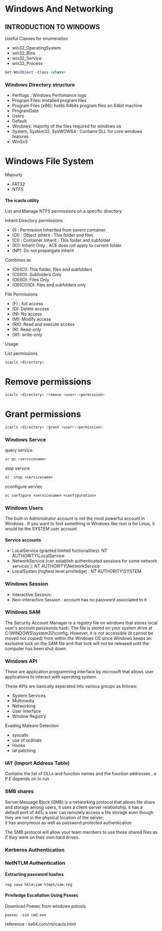 # Windows And Networking 

## INTRODUCTION TO WINDOWS


Useful Classes for enumeration 

- win32_OperatingSystem 
- win32_Bios
- win32_Service
- win32_Process

```powershell
Get-WmiObject -Class <class> 
```


### Windows Directory structure

- Perflogs : Windows Perfomance logs
- Program Files: Installed program files 
- Program Files (x86): holds 64bits program files on 64bit machine
- ProgramData
- Users 
- Default
- Windows: majority of the files required for windows os
- System, System32, SysWOW64 : Contains DLL for core windows features
- WinSxS


# Windows File System

Majourly 

- FAT32
- NTFS


#### The icacls utility

List and Manage NTFS permissions on a specific directory 

Inherit Directory permissions
- (I) : Permission Inherited from parent container
- (OI) : Object inherit : This folder and files
- (CI) : Container Inherit : This folder and subfolder
- (IO): Inherit Only : ACE does not apply to current folder
- (NP): Do not propergate inherit

Combines as

- (OI)(CI): This folder, files and subfolders
- (CI)(IO): Subfolders Only
- (OI)(IO): Files Only
- (OI)(CI)(IO): files and subfolders only

File Permissions

- (F) : full access
- (D): Delete access
- (N): No access
- (M): Modify access
- (RX): Read and execute access
- (R): Read-only
- (W): write-only


Usage: 

List permissions 

```powershell
icacls <directory>
```
# Remove permissions
```powershell
icacls <directory> /remove <user>:<permission>
```

# Grant permissions
```powershell
icacls <directory> /grant <user>:<permission>
```

### Windows Servce

query service
```powershell
sc qc <servicename>
```
stop service
```cmd
sc  stop <servicename>
```
cconfigure serviec

```cmd
sc configure <servicename> <configuration>
```


### Windows Users
The  built-in Administrator account is not the most powerful account in Windows . If you want to find something in Windows like root is for Linux, it would be the SYSTEM user account

#### Service accounts 

- LocalService (granted limited fuctionalities): NT AUTHORITY\LocalService
- NetworkService (can establish authenticated sessions for some network services ): NT AUTHORITY\NetworkService
- LocalSysten (highest level priviledge) : NT AUTHORITY\SYSTEM



### Windows Session

- Interactive Session: 
- Non-interactive Session : account has no password associated to it 

### Windows SAM
The Security Account Manager is a registry file on windows  that stores local user's account passwords hash. The file is stored on your system drive at C:\WINDOWS\system32\config. However, it is not accessible (it cannot be moved nor copied) from within the Windows OS since Windows keeps an exclusive lock on the SAM file and that lock will not be released until the computer has been shut down.


### Windows API

These are application programming interface by microsoft that allows user applications to interact with operating system.

These APIs are basically seperated into various groups as follows:

- System Services
- Multimedia
- Networking
- User Interface
- Window Registry


Evading Maleare Detection

- syscalls 
- use of ordinals
- Hooks
- iat patching

### IAT (Import Address Table)

Contains the list of DLLs and function names and the function addresses , a P.E depends on to run

### SMB shares 

Server Message Block (SMB) is a networking protocol that allows file share and storage among users, it uses a client-server relationship. it has a default port of 445; a user can remotely access a file storage even though they are not in the physical location of the server;\
it has anonymous as well as password protected authentication

The SMB protocol will allow your team members to use these shared files as if they were on their own hard drives. 

### Kerberos Authentication


### NetNTLM Authentication



#### Extracting password hashes

```
reg save hklm\sam %tmp%/sam.reg
```


#### Priviledge Escallation Using Psexec 

Download Psexec from windows pstools

```
psexec -sid cmd.exe

```




reference : ss64.com/nt/icacls.html